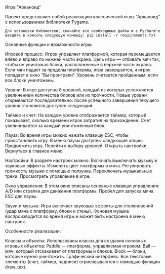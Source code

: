 Игра "Арканоид"

Проект представляет собой реализацию классической игры "Арканоид" с использованием библиотеки Pygame. 

    Для установки библиотеки, скачайте все необходимые файлы и в Pycharm'e введите в консоль следующую команду: pip install -r requirements.txt

Основные функции и возможности игры:

Игровой процесс: 
  Игрок управляет платформой, которая перемещается влево и вправо по нижней части экрана.
  Цель игры — отбивать мяч так, чтобы он уничтожал блоки, расположенные в верхней части экрана.
  Если мяч падает за пределы платформы, игра завершается, и игрок попадает в окно "Вы проиграли".
  Уровень считается пройденным, если все блоки уничтожены.
         
Уровни: 
  В игре доступно 8 уровней, каждый из которых усложняется увеличением количества блоков или их прочности.
  Новые уровни открываются последовательно: после успешного завершения текущего уровня становится доступен следующий.
      
Таймер и счет: 
  На каждом уровне отображается таймер, который показывает, сколько времени игрок затратил на прохождение.
  Счет увеличивается за каждый уничтоженный блок.
         
Пауза: 
  Во время игры можно нажать клавишу ESC, чтобы приостановить игру.
  В меню паузы доступны следующие опции:
        Продолжить игру.
        Перейти к выбору уровней.
        Открыть настройки.
        Вернуться в главное меню.
             
Настройки: 
  В разделе настроек можно:
        Включать/выключать музыку и звуковые эффекты.
        Изменять цвет платформы и мяча.
        Регулировать громкость музыки с помощью ползунка.
        Переключать музыкальные треки.
        Просмотреть управление в игре.
             
Окно управления: 
    В этом окне описаны основные клавиши управления:
        A/D или стрелки для движения платформы.
        Пробел для запуска мяча.
        ESC для паузы.
             
Звуки и музыка: 
    Игра включает звуковые эффекты для столкновений (удар мяча о платформу, блоки и стены).
    Фоновая музыка воспроизводится во время игры и может быть настроена в меню настроек.


Особенности реализации: 

  Классы и объекты: 
      Использованы классы для создания основных игровых объектов:
          Paddle — платформа, управляемая игроком.
          Ball — мяч, который отскакивает от платформы и блоков.
          Block — блоки, которые нужно уничтожить.
      Графический интерфейс: 
          Все текстовые элементы (счет, таймер, надписи) отрисовываются с помощью функции draw_text.
